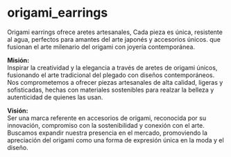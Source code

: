 # origami_earrings
Origami earrings ofrece aretes artesanales, Cada pieza es única, resistente al agua, perfectos para amantes del arte japonés y accesorios únicos. que fusionan el arte milenario del origami con joyería contemporánea. 

**Misión:**  
Inspirar la creatividad y la elegancia a través de aretes de origami únicos, fusionando el arte tradicional del plegado con diseños contemporáneos. Nos comprometemos a ofrecer piezas artesanales de alta calidad, ligeras y sofisticadas, hechas con materiales sostenibles para realzar la belleza y autenticidad de quienes las usan.  

**Visión:**  
Ser una marca referente en accesorios de origami, reconocida por su innovación, compromiso con la sostenibilidad y conexión con el arte. Buscamos expandir nuestra presencia en el mercado, promoviendo la apreciación del origami como una forma de expresión única en la moda y el diseño.
